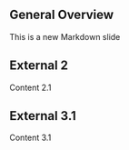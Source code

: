 ##  General Overview

This is a new Markdown slide

## External 2

Content 2.1



## External 3.1

Content 3.1